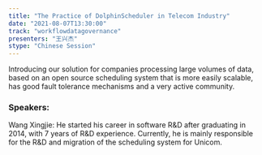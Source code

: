 ```yaml
---
title: "The Practice of DolphinScheduler in Telecom Industry"
date: "2021-08-07T13:30:00"
track: "workflowdatagovernance"
presenters: "王兴杰"
stype: "Chinese Session"
---
```

Introducing our solution for companies processing large volumes of data, based on an open source scheduling system that is more easily scalable, has good fault tolerance mechanisms and a very active community.
 ### Speakers:
 Wang Xingjie: He started his career in software R&D after graduating in 2014, with 7 years of R&D experience. Currently, he is mainly responsible for the R&D and migration of the scheduling system for Unicom.
